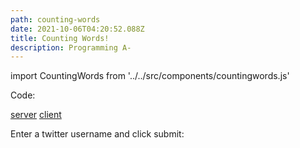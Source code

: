 ```yaml
---
path: counting-words
date: 2021-10-06T04:20:52.088Z
title: Counting Words!
description: Programming A-
---
```



import CountingWords from '../../src/components/countingwords.js'

Code:

[server](https://github.com/davidalexandercurrie/word-counting-server)
[client](https://github.com/davidalexandercurrie/itp-blog/blob/master/src/components/countingwords.js)

Enter a twitter username and click submit:

<CountingWords />